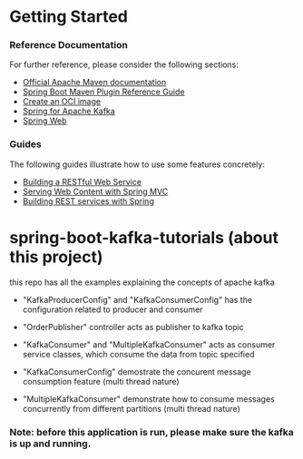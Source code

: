 # Getting Started

### Reference Documentation

For further reference, please consider the following sections:

* [Official Apache Maven documentation](https://maven.apache.org/guides/index.html)
* [Spring Boot Maven Plugin Reference Guide](https://docs.spring.io/spring-boot/docs/3.0.2/maven-plugin/reference/html/)
* [Create an OCI image](https://docs.spring.io/spring-boot/docs/3.0.2/maven-plugin/reference/html/#build-image)
* [Spring for Apache Kafka](https://docs.spring.io/spring-boot/docs/3.0.2/reference/htmlsingle/#messaging.kafka)
* [Spring Web](https://docs.spring.io/spring-boot/docs/3.0.2/reference/htmlsingle/#web)

### Guides

The following guides illustrate how to use some features concretely:

* [Building a RESTful Web Service](https://spring.io/guides/gs/rest-service/)
* [Serving Web Content with Spring MVC](https://spring.io/guides/gs/serving-web-content/)
* [Building REST services with Spring](https://spring.io/guides/tutorials/rest/)

# spring-boot-kafka-tutorials (about this project)
this repo has all the examples explaining the concepts of apache kafka

* "KafkaProducerConfig" and "KafkaConsumerConfig" has the configuration related to producer and consumer
* "OrderPublisher" controller acts as publisher to kafka topic
* "KafkaConsumer" and "MultipleKafkaConsumer" acts as consumer service classes, which consume the data from topic specified

* "KafkaConsumerConfig" demostrate the concurent message consumption feature (multi thread nature)
* "MultipleKafkaConsumer" demonstrate how to consume messages concurrently from different partitions (multi thread nature)

### Note: before this application is run, please make sure the kafka is up and running.
